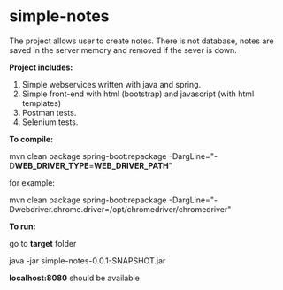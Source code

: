 # simple-notes

The project allows user to create notes. There is not database, notes are saved in the server memory and removed if the sever is down. 

**Project includes:**

1. Simple webservices written with java and spring.
2. Simple front-end with html (bootstrap) and javascript (with html templates)
3. Postman tests.
4. Selenium tests.

**To compile:**


mvn clean package spring-boot:repackage -DargLine="-D**WEB_DRIVER_TYPE**=**WEB_DRIVER_PATH**"

for example:

mvn clean package spring-boot:repackage -DargLine="-Dwebdriver.chrome.driver=/opt/chromedriver/chromedriver"


**To run:**

go to **target** folder

java -jar simple-notes-0.0.1-SNAPSHOT.jar

**localhost:8080** should be available